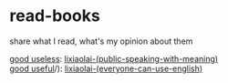 # read-books
share what I read, what's my opinion about them

[good useless](https://github.com/xueyuanhuang/read-books/blob/main/lixiaolai-(public-speaking-with-meaning).md): [lixiaolai-(public-speaking-with-meaning)](https://github.com/xueyuanhuang/public-speaking-with-meaning)  
[good useful](https://github.com/xueyuanhuang/read-books/blob/main/lixiaolai-(everyone-can-use-english).md)/): [lixiaolai-(everyone-can-use-english)](https://github.com/xueyuanhuang/everyone-can-use-english)  
